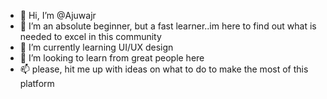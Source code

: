 - 👋 Hi, I’m @Ajuwajr
- 👀 I’m an absolute beginner, but a fast learner..im here to find out what is needed to excel in this community
- 🌱 I’m currently learning UI/UX design
- 💞️ I’m looking to learn from great people here
- 📫 please, hit me up with ideas on what to do to make the most of this platform

<!---
Ajuwajr/Ajuwajr is a ✨ special ✨ repository because its `README.md` (this file) appears on your GitHub profile.
You can click the Preview link to take a look at your changes.
--->
